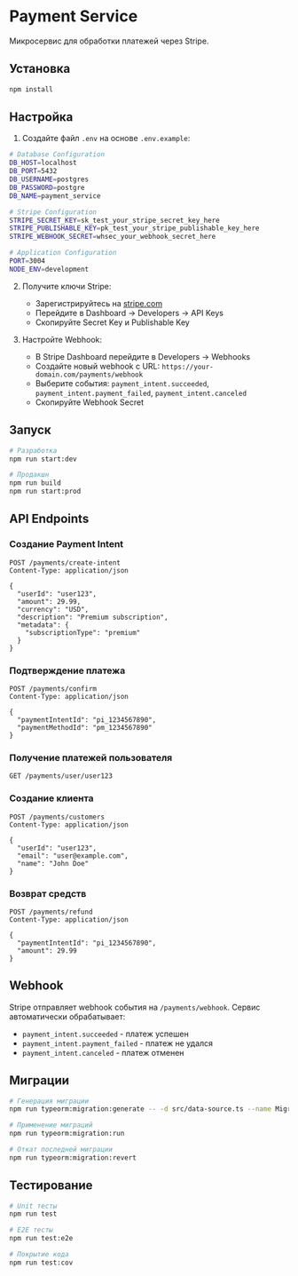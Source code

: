 # Payment Service

Микросервис для обработки платежей через Stripe.

## Установка

```bash
npm install
```

## Настройка

1. Создайте файл `.env` на основе `.env.example`:

```bash
# Database Configuration
DB_HOST=localhost
DB_PORT=5432
DB_USERNAME=postgres
DB_PASSWORD=postgre
DB_NAME=payment_service

# Stripe Configuration
STRIPE_SECRET_KEY=sk_test_your_stripe_secret_key_here
STRIPE_PUBLISHABLE_KEY=pk_test_your_stripe_publishable_key_here
STRIPE_WEBHOOK_SECRET=whsec_your_webhook_secret_here

# Application Configuration
PORT=3004
NODE_ENV=development
```

2. Получите ключи Stripe:
   - Зарегистрируйтесь на [stripe.com](https://stripe.com)
   - Перейдите в Dashboard → Developers → API Keys
   - Скопируйте Secret Key и Publishable Key

3. Настройте Webhook:
   - В Stripe Dashboard перейдите в Developers → Webhooks
   - Создайте новый webhook с URL: `https://your-domain.com/payments/webhook`
   - Выберите события: `payment_intent.succeeded`, `payment_intent.payment_failed`, `payment_intent.canceled`
   - Скопируйте Webhook Secret

## Запуск

```bash
# Разработка
npm run start:dev

# Продакшн
npm run build
npm run start:prod
```

## API Endpoints

### Создание Payment Intent
```http
POST /payments/create-intent
Content-Type: application/json

{
  "userId": "user123",
  "amount": 29.99,
  "currency": "USD",
  "description": "Premium subscription",
  "metadata": {
    "subscriptionType": "premium"
  }
}
```

### Подтверждение платежа
```http
POST /payments/confirm
Content-Type: application/json

{
  "paymentIntentId": "pi_1234567890",
  "paymentMethodId": "pm_1234567890"
}
```

### Получение платежей пользователя
```http
GET /payments/user/user123
```

### Создание клиента
```http
POST /payments/customers
Content-Type: application/json

{
  "userId": "user123",
  "email": "user@example.com",
  "name": "John Doe"
}
```

### Возврат средств
```http
POST /payments/refund
Content-Type: application/json

{
  "paymentIntentId": "pi_1234567890",
  "amount": 29.99
}
```

## Webhook

Stripe отправляет webhook события на `/payments/webhook`. Сервис автоматически обрабатывает:
- `payment_intent.succeeded` - платеж успешен
- `payment_intent.payment_failed` - платеж не удался
- `payment_intent.canceled` - платеж отменен

## Миграции

```bash
# Генерация миграции
npm run typeorm:migration:generate -- -d src/data-source.ts --name MigrationName

# Применение миграций
npm run typeorm:migration:run

# Откат последней миграции
npm run typeorm:migration:revert
```

## Тестирование

```bash
# Unit тесты
npm run test

# E2E тесты
npm run test:e2e

# Покрытие кода
npm run test:cov
``` 